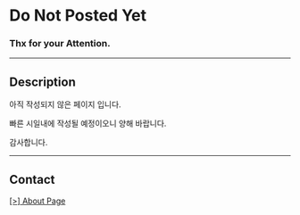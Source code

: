 # Do Not Posted Yet

### Thx for your Attention.

---

## Description

아직 작성되지 않은 페이지 입니다.

빠른 시일내에 작성될 예정이오니 양해 바랍니다.

감사합니다.

---

## Contact

[[>] About Page](http://zero.shotlearni.ng/about) 